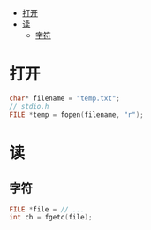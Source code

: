<!-- TOC -->

- [打开](#打开)
- [读](#读)
    - [字符](#字符)

<!-- /TOC -->

# 打开

```c
char* filename = "temp.txt";
// stdio.h
FILE *temp = fopen(filename, "r");
```

# 读

## 字符

```c
FILE *file = // ...
int ch = fgetc(file);
```
